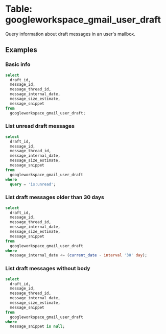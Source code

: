 # Table: googleworkspace_gmail_user_draft

Query information about draft messages in an user's mailbox.

## Examples

### Basic info

```sql
select
  draft_id,
  message_id,
  message_thread_id,
  message_internal_date,
  message_size_estimate,
  message_snippet
from
  googleworkspace_gmail_user_draft;
```

### List unread draft messages

```sql
select
  draft_id,
  message_id,
  message_thread_id,
  message_internal_date,
  message_size_estimate,
  message_snippet
from
  googleworkspace_gmail_user_draft
where
  query = 'is:unread';
```

### List draft messages older than 30 days

```sql
select
  draft_id,
  message_id,
  message_thread_id,
  message_internal_date,
  message_size_estimate,
  message_snippet
from
  googleworkspace_gmail_user_draft
where
  message_internal_date <= (current_date - interval '30' day);
```

### List draft messages without body

```sql
select
  draft_id,
  message_id,
  message_thread_id,
  message_internal_date,
  message_size_estimate,
  message_snippet
from
  googleworkspace_gmail_user_draft
where
  message_snippet is null;
```
